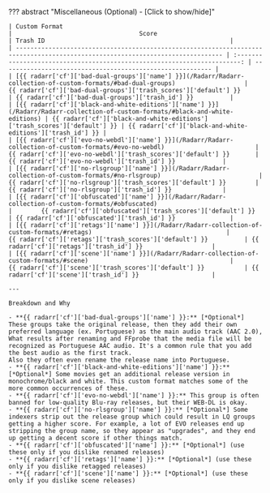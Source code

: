 ??? abstract "Miscellaneous (Optional) - [Click to show/hide]"

    | Custom Format                                                                                                                   |                                   Score                                   | Trash ID                                                   |
    | ------------------------------------------------------------------------------------------------------------------------------- | :-----------------------------------------------------------------------: | ---------------------------------------------------------- |
    | [{{ radarr['cf']['bad-dual-groups']['name'] }}](/Radarr/Radarr-collection-of-custom-formats/#bad-dual-groups)                   |     {{ radarr['cf']['bad-dual-groups']['trash_scores']['default'] }}      | {{ radarr['cf']['bad-dual-groups']['trash_id'] }}          |
    | [{{ radarr['cf']['black-and-white-editions']['name'] }}](/Radarr/Radarr-collection-of-custom-formats/#black-and-white-editions) | {{ radarr['cf']['black-and-white-editions']['trash_scores']['default'] }} | {{ radarr['cf']['black-and-white-editions']['trash_id'] }} |
    | [{{ radarr['cf']['evo-no-webdl']['name'] }}](/Radarr/Radarr-collection-of-custom-formats/#evo-no-webdl)                         |       {{ radarr['cf']['evo-no-webdl']['trash_scores']['default'] }}       | {{ radarr['cf']['evo-no-webdl']['trash_id'] }}             |
    | [{{ radarr['cf']['no-rlsgroup']['name'] }}](/Radarr/Radarr-collection-of-custom-formats/#no-rlsgroup)                           |       {{ radarr['cf']['no-rlsgroup']['trash_scores']['default'] }}        | {{ radarr['cf']['no-rlsgroup']['trash_id'] }}              |
    | [{{ radarr['cf']['obfuscated']['name'] }}](/Radarr/Radarr-collection-of-custom-formats/#obfuscated)                             |        {{ radarr['cf']['obfuscated']['trash_scores']['default'] }}        | {{ radarr['cf']['obfuscated']['trash_id'] }}               |
    | [{{ radarr['cf']['retags']['name'] }}](/Radarr/Radarr-collection-of-custom-formats/#retags)                                     |          {{ radarr['cf']['retags']['trash_scores']['default'] }}          | {{ radarr['cf']['retags']['trash_id'] }}                   |
    | [{{ radarr['cf']['scene']['name'] }}](/Radarr/Radarr-collection-of-custom-formats/#scene)                                       |          {{ radarr['cf']['scene']['trash_scores']['default'] }}           | {{ radarr['cf']['scene']['trash_id'] }}                    |

    ---

    Breakdown and Why

    - **{{ radarr['cf']['bad-dual-groups']['name'] }}:** [*Optional*] These groups take the original release, then they add their own preferred language (ex. Portuguese) as the main audio track (AAC 2.0), What results after renaming and FFprobe that the media file will be recognized as Portuguese AAC audio. It's a common rule that you add the best audio as the first track.
    Also they often even rename the release name into Portuguese.
    - **{{ radarr['cf']['black-and-white-editions']['name'] }}:** [*Optional*] Some movies get an additional release version in monochrome/black and white. This custom format matches some of the more common occurrences of these.
    - **{{ radarr['cf']['evo-no-webdl']['name'] }}:** This group is often banned for low-quality Blu-ray releases, but their WEB-DL is okay.
    - **{{ radarr['cf']['no-rlsgroup']['name'] }}:** [*Optional*] Some indexers strip out the release group which could result in LQ groups getting a higher score. For example, a lot of EVO releases end up stripping the group name, so they appear as "upgrades", and they end up getting a decent score if other things match.
    - **{{ radarr['cf']['obfuscated']['name'] }}:** [*Optional*] (use these only if you dislike renamed releases)
    - **{{ radarr['cf']['retags']['name'] }}:** [*Optional*] (use these only if you dislike retagged releases)
    - **{{ radarr['cf']['scene']['name'] }}:** [*Optional*] (use these only if you dislike scene releases)
